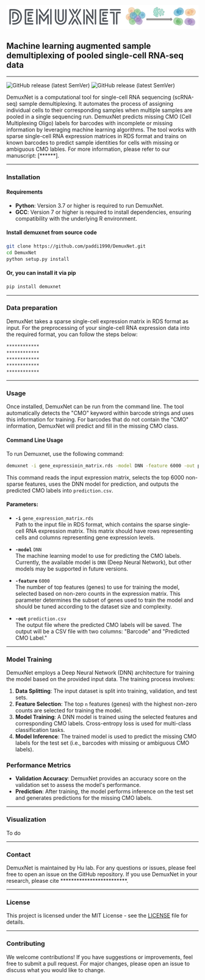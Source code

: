 ![Logo](images/logo.png)

## Machine learning augmented sample demultiplexing of pooled single-cell RNA-seq data
---


![GitHub release (latest SemVer)](https://img.shields.io/badge/Version-v1.1.0-yellowgreen) ![GitHub release (latest SemVer)](https://img.shields.io/badge/Language-python-yellowgreen)

DemuxNet is a computational tool for single-cell RNA sequencing (scRNA-seq) sample demultiplexing. It automates the process of assigning individual cells to their corresponding samples when multiple samples are pooled in a single sequencing run. DemuxNet predicts missing CMO (Cell Multiplexing Oligo) labels for barcodes with incomplete or missing information by leveraging machine learning algorithms. The tool works with sparse single-cell RNA expression matrices in RDS format and trains on known barcodes to predict sample identities for cells with missing or ambiguous CMO lables.
For more information, please refer to our manuscript: [******].

---

### Installation

#### Requirements

 - **Python**: Version 3.7 or higher is required to run DemuxNet.
 - **GCC**: Version 7 or higher is required to install dependencies, ensuring compatibility with the underlying R environment.


#### Install demuxnet from source code
```bash
git clone https://github.com/paddi1990/DemuxNet.git
cd DemuxNet
python setup.py install
```
#### Or, you can install it via pip
```bash
pip install demuxnet
```

---

### Data preparation
DemuxNet takes a sparse single-cell expression matrix in RDS format as input. For the preprocessing of your single-cell RNA expression data into the required format, you can follow the steps below:

```bash
************
************
************
************
************
```

---

### Usage

Once installed, DemuxNet can be run from the command line. The tool automatically detects the "CMO" keyword within barcode strings and uses this information for training. For barcodes that do not contain the "CMO" information, DemuxNet will predict and fill in the missing CMO class.

#### Command Line Usage

To run Demuxnet, use the following command:

```bash
demuxnet -i gene_expressioin_matrix.rds -model DNN -feature 6000 -out prediction.csv
```
This command reads the input expression matrix, selects the top 6000 non-sparse features, uses the DNN model for prediction, and outputs the predicted CMO labels into `prediction.csv`.

#### Parameters:
- **`-i`** `gene_expression_matrix.rds`  
  Path to the input file in RDS format, which contains the sparse single-cell RNA expression matrix. This matrix should have rows representing cells and columns representing gene expression levels.
  
- **`-model`** `DNN`  
  The machine learning model to use for predicting the CMO labels. Currently, the available model is `DNN` (Deep Neural Network), but other models may be supported in future versions.
  
- **`-feature`** `6000`  
  The number of top features (genes) to use for training the model, selected based on non-zero counts in the expression matrix. This parameter determines the subset of genes used to train the model and should be tuned according to the dataset size and complexity.
  
- **`-out`** `prediction.csv`  
  The output file where the predicted CMO labels will be saved. The output will be a CSV file with two columns: "Barcode" and "Predicted CMO Label."

---


### Model Training

DemuxNet employs a Deep Neural Network (DNN) architecture for training the model based on the provided input data. The training process involves:

1. **Data Splitting**: The input dataset is split into training, validation, and test sets.
2. **Feature Selection**: The top `n` features (genes) with the highest non-zero counts are selected for training the model.
3. **Model Training**: A DNN model is trained using the selected features and corresponding CMO labels. Cross-entropy loss is used for multi-class classification tasks.
4. **Model Inference**: The trained model is used to predict the missing CMO labels for the test set (i.e., barcodes with missing or ambiguous CMO labels).

### Performance Metrics

- **Validation Accuracy**: DemuxNet provides an accuracy score on the validation set to assess the model's performance.
- **Prediction**: After training, the model performs inference on the test set and generates predictions for the missing CMO labels.

---


### Visualization
To do

---
### Contact
DemuxNet is maintained by Hu lab. For any questions or issues, please feel free to open an issue on the GitHub repository.
If you use DemuxNet in your research, please cite *************************.

---

### License

This project is licensed under the MIT License - see the [LICENSE](LICENSE) file for details.

---

### Contributing

We welcome contributions! If you have suggestions or improvements, feel free to submit a pull request. For major changes, please open an issue to discuss what you would like to change.